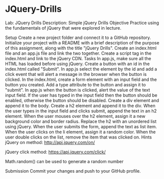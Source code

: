 # JQuery-Drills

Lab: JQuery Drills
Description:
Simple jQuery Drills
Objective
Practice using the fundamentals of jQuery that were explored in lecture.

Setup
Create a new project folder and connect it to a GitHub repository. Initialize your project with a README with a brief description of the purpose of this assignment, along with the title "jQuery Drills".
Create an index.html file and an app.js file and link the two together.
Create a script tag in the index.html and link to the jQuery CDN.
Tasks
In app.js, make sure all the HTML has loaded before using jQuery.
Create a button with an id in the index.html called "Submit".
In app.js select the element by the id and add a click event that will alert a message in the browser when the button is clicked.
In the index.html, create a form element with an input field and the button you created. Add a type attribute to the button and assign it to "submit".
In app.js when the button is clicked, alert the value of the text input field.
If the user has typed in the input field then the button should be enabled, otherwise the button should be disabled.
Create a div element and append it to the body.
Create a h2 element and append it to the div.
When the user types in the input field and clicks submit, append the text in an h2 element.
When the user mouses over the h2 element, assign it a new background color and border radius.
Replace the h2 with an unordered list using jQuery.
When the user submits the form, append the text as list item.
When the user clicks on the li element, assign it a random color.
When the user double clicks on the list, remove the item that was clicked on.
Hints
jQuery on method: http://api.jquery.com/on/

jQuery click method: https://api.jquery.com/click/

Math.random() can be used to generate a random number

Submission
Commit your changes and push to your GitHub profile.